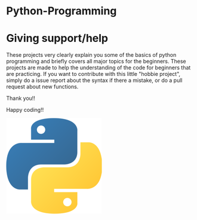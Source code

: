 # Python-Programming

# Giving support/help

These projects very clearly explain you some of the basics of python programming and briefly covers all major topics for the beginners. These projects are made to help the understanding of the code for beginners that are practicing. If you want to contribute with this little "hobbie project", simply do a issue report about the syntax if there a mistake, or do a pull request about new functions.

Thank you!!

Happy coding!!

![](python.png)

